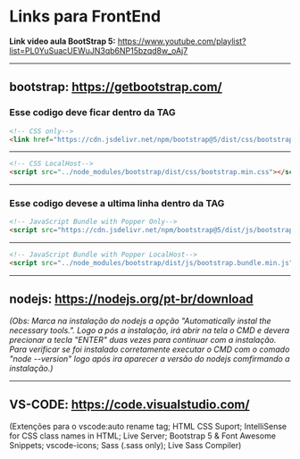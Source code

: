 # Links para FrontEnd

**Link video aula BootStrap 5:** <https://www.youtube.com/playlist?list=PL0YuSuacUEWuJN3qb6NP15bzqd8w_oAj7>

---

## bootstrap: https://getbootstrap.com/

 ### Esse codigo deve ficar dentro da TAG <!-- <head> -->

 
~~~html
<!-- CSS only-->
<link href="https://cdn.jsdelivr.net/npm/bootstrap@5/dist/css/bootstrap.min.css" rel="stylesheet" integrity="sha384-4bw+/aepP/YC94hEpVNVgiZdgIC5+VKNBQNGCHeKRQN+PtmoHDEXuppvnDJzQIu9" crossorigin="anonymous">
~~~
---
~~~html
<!-- CSS LocalHost-->
<script src="../node_modules/bootstrap/dist/css/bootstrap.min.css"></script>
~~~
---

### Esse codigo devese a ultima linha dentro da TAG <!-- </body> -->

 ~~~html 
<!-- JavaScript Bundle with Popper Only-->
<script src="https://cdn.jsdelivr.net/npm/bootstrap@5/dist/js/bootstrap.bundle.min.js" integrity="sha384-HwwvtgBNo3bZJJLYd8oVXjrBZt8cqVSpeBNS5n7C8IVInixGAoxmnlMuBnhbgrkm" crossorigin="anonymous"></script> 
~~~
---
~~~html
<!-- JavaScript Bundle with Popper LocalHost-->
<script src="../node_modules/bootstrap/dist/js/bootstrap.bundle.min.js"></script>
~~~
---

## nodejs: https://nodejs.org/pt-br/download
*(Obs: Marca na instalação do nodejs a opção "Automatically instal the necessary tools.". Logo a pós a instalação, irá abrir na tela o CMD  e devera precionar a tecla "ENTER" duas vezes para continuar com a instalação. Para verificar se foi instalado corretamente executar o CMD com o comado "node --version" logo após ira aparecer a versão do nodejs comfirmando a instalação.)*

---

## VS-CODE: https://code.visualstudio.com/

(Extenções para o vscode:auto rename tag; HTML CSS Suport; IntelliSense for CSS class names in HTML; Live Server; Bootstrap 5 & Font Awesome Snippets; vscode-icons; Sass (.sass only); Live Sass Compiler)


